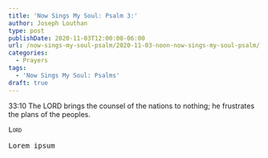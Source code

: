 ```yaml
---
title: 'Now Sings My Soul: Psalm 3:'
author: Joseph Louthan
type: post
publishDate: 2020-11-03T12:00:00-06:00
url: /now-sings-my-soul-psalm/2020-11-03-noon-now-sings-my-soul-psalm/
categories:
  - Prayers
tags:
  - 'Now Sings My Soul: Psalms'
draft: true
---
```

33:10 The LORD brings the counsel of the nations to nothing; 
      he frustrates the plans of the peoples. 
<pre>
<div style="font-variant: small-caps;">Lord</div>
Lorem ipsum
</pre>
